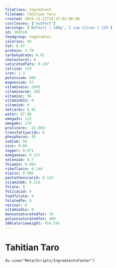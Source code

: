 ```yaml
---
fileClass: Ingredient
filename: Tahitian Taro
created: 2024-12-21T19:27:02-06:00
cssclasses: ['nutFact']
servings: ['Default | 100g','1 cup slices | 125']
id: 169310
foodgroup: Vegetables
calories: 44
fat: 0.97
protein: 2.79
carbohydrate: 6.91
cholesterol: 0
saturatedfats: 0.197
calcium: 129
iron: 1.3
potassium: 606
magnesium: 47
vitaminaiu: 2045
vitaminarae: 102
vitaminc: 96
vitaminb12: 0
vitamind: 0
netcarbs: 6.91
water: 87.96
omega3s: 121
omega6s: 279
pralscore: -12.668
transfattyacids: 0
phosphorus: 45
sodium: 50
zinc: 0.09
copper: 0.071
manganese: 0.157
selenium: 0.7
thiamin: 0.062
riboflavin: 0.244
niacin: 0.995
pantothenicacid: 0.124
vitaminb6: 0.116
folate: 9
folicacid: 0
foodfolate: 9
folatedfe: 9
retinol: 0
vitamindiu: 0
monounsaturatedfat: 78
polyunsaturatedfat: 400
200calorieweight: 454.545
---
```


# Tahitian Taro

```dataviewjs
dv.view("Meta/Scripts/IngredientsFooter")
```